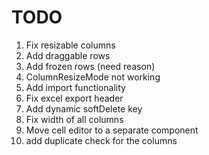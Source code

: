 # TODO
1. Fix resizable columns
2. Add draggable rows
3. Add frozen rows (need reason)
4. ColumnResizeMode not working
5. Add import functionality
6. Fix excel export header
7. Add dynamic softDelete key
8. Fix width of all columns
9. Move cell editor to a separate component
10. add duplicate check for the columns
